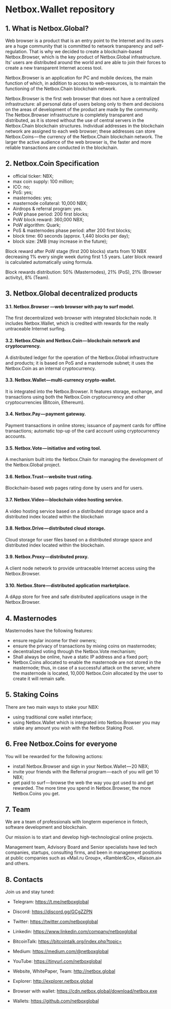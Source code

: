 Netbox.Wallet repository
=====================================

## 1. What is Netbox.Global?
Web browser is a product that is an entry point to the Internet and its users are a huge community that is committed to network transparency and self-regulation. That is why we decided to create a blockchain-based Netbox.Browser, which is the key product of Netbox.Global infrastructure. Its’ users are distributed around the world and are able to join their forces to create a new transparent Internet access tool.

Netbox.Browser is an application for PC and mobile devices, the main function of which, in addition to access to web-resources, is to maintain the functioning of the Netbox.Chain blockchain network.

Netbox.Browser is the first web browser that does not have a centralized infrastructure: all personal data of users belong only to them and decisions on the areas of development of the product are made by the community. The Netbox.Browser infrastructure is completely transparent and distributed, as it is stored without the use of central servers in the Netbox.Chain blockchain structures. Individual addresses in the blockchain network are assigned to each web browser; these addresses can store Netbox.Coins — the currency of the Netbox.Chain blockchain network. The larger the active audience of the web browser is, the faster and more reliable transactions are conducted in the blockchain.

## 2. Netbox.Coin Specification
- official ticker: NBX;
- max coin supply: 100 million;
- ICO: no;
- PoS: yes;
- masternodes: yes;
- masternode collateral: 10,000 NBX;
- Airdrops & referral program: yes.
- PoW phase period: 200 first blocks;
- PoW block reward: 360,000 NBX;
- PoW algorithm: Quark;
- PoS & masternodes phase period: after 200 first blocks;
- block time: 60 seconds (approx. 1,440 blocks per day);
- block size: 2MB (may increase in the future);

Block reward after PoW stage (first 200 blocks) starts from 10 NBX decreasing 1% every single week during first 1.5 years. Later block reward is calculated automatically using formula. 

Block rewards distribution: 50% (Masternodes), 21% (PoS), 21% (Browser activity), 8% (Team).

## 3. Netbox.Global decentralized products
#### 3.1. Netbox.Browser —web browser with pay to surf model.
The first decentralized web browser with integrated blockchain node. It includes Netbox.Wallet, which is credited with rewards for the really untraceable Internet surfing.
#### 3.2. Netbox.Chain and Netbox.Coin — blockchain network and cryptocurrency.
A distributed ledger for the operation of the Netbox.Global infrastructure and products; it is based on PoS and a masternode subnet; it uses the Netbox.Coin as an internal cryptocurrency.
#### 3.3. Netbox.Wallet — multi-currency crypto-wallet.
It is integrated into the Netbox.Browser. It features storage, exchange, and transactions using both the Netbox.Coin cryptocurrency and other cryptocurrencies (Bitcoin, Ethereum).
#### 3.4. Netbox.Pay — payment gateway.
Payment transactions in online stores; issuance of payment cards for offline transactions; automatic top-up of the card account using cryptocurrency accounts.
#### 3.5. Netbox.Vote — initiative and voting tool.
A mechanism built into the Netbox.Chain for managing the development of the Netbox.Global project.
#### 3.6. Netbox.Trust — website trust rating.
Blockchain-based web pages rating done by users and for users.
#### 3.7. Netbox.Video — blockchain video hosting service.
A video hosting service based on a distributed storage space and a distributed index located within the blockchain
#### 3.8. Netbox.Drive — distributed cloud storage.
Cloud storage for user files based on a distributed storage space and distributed index located within the blockchain.
#### 3.9. Netbox.Proxy — distributed proxy.
A client node network to provide untraceable Internet access using the Netbox.Browser.
#### 3.10. Netbox.Store — distributed application marketplace.
A dApp store for free and safe distributed applications usage in the Netbox.Browser.

## 4. Masternodes
Masternodes have the following features:
- ensure regular income for their owners;
- ensure the privacy of transactions by mixing coins on masternodes;
- decentralized voting through the Netbox.Vote mechanism;
- Shall always be online, have a static IP address and a fixed port;
- Netbox.Coins allocated to enable the masternode are not stored in the masternode; thus, in case of a successful attack on the server, where the masternode is located, 10,000 Netbox.Coin allocated by the user to create it will remain safe.

## 5. Staking Coins
There are two main ways to stake your NBX:
- using traditional core wallet interface;
- using Netbox.Wallet which is integrated into Netbox.Browser you may stake any amount you wish with the Netbox Staking Pool.

## 6. Free Netbox.Coins for everyone
You will be rewarded for the following actions:
- install Netbox.Browser and sign in your Netbox.Wallet — 20 NBX;
- invite your friends with the Referral program — each of you will get 10 NBX;
- get paid to surf — browse the web the way you got used to and get rewarded. The more time you spend in Netbox.Browser, the more Netbox.Coins you get.

## 7. Team
We are a team of professionals with longterm experience in fintech, software development and blockchain.

Our mission is to start and develop high-technological online projects. 

Management team, Advisory Board and Senior specialists have led tech companies, startups, consulting firms, and been in management positions at public companies such as «Mail.ru Group», «Rambler&Co», «Raison.ai» and others.

## 8. Contacts
Join us and stay tuned:
- Telegram: https://t.me/netboxglobal
- Discord: https://discord.gg/GCgZZPN
- Twitter: https://twitter.com/netboxglobal
- Linkedin: https://www.linkedin.com/company/netboxglobal
- BitcoinTalk: https://bitcointalk.org/index.php?topic=
- Medium: https://medium.com/@netboxglobal
- YouTube: https://tinyurl.com/netboxglobal


- Website, WhitePaper, Team: http://netbox.global
- Explorer: http://explorer.netbox.global
- Browser with wallet: https://cdn.netbox.global/download/netbox.exe
- Wallets: https://github.com/netboxglobal
